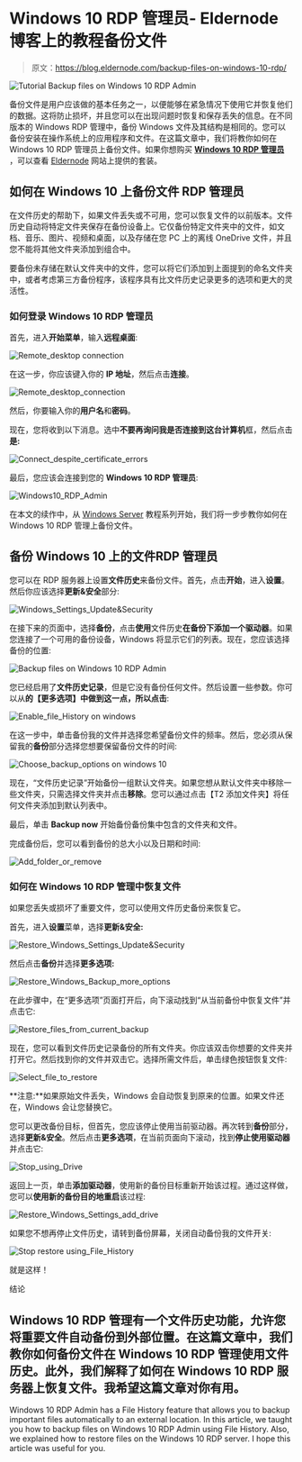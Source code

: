 # Windows 10 RDP 管理员- Eldernode 博客上的教程备份文件

> 原文：<https://blog.eldernode.com/backup-files-on-windows-10-rdp/>

![Tutorial Backup files on Windows 10 RDP Admin](img/99bb922e016ef3351b09a3095198aacc.png)

备份文件是用户应该做的基本任务之一，以便能够在紧急情况下使用它并恢复他们的数据。这将防止损坏，并且您可以在出现问题时恢复和保存丢失的信息。在不同版本的 Windows RDP 管理中，备份 Windows 文件及其结构是相同的。您可以备份安装在操作系统上的应用程序和文件。在这篇文章中，我们将教你如何在 Windows 10 RDP 管理员上备份文件。如果你想购买 **[Windows 10 RDP 管理员](https://eldernode.com/windows-10-rdp/)** ，可以查看 [Eldernode](https://eldernode.com/) 网站上提供的套装。

## **如何在 Windows 10 上备份文件 RDP 管理员**

在文件历史的帮助下，如果文件丢失或不可用，您可以恢复文件的以前版本。文件历史自动将特定文件夹保存在备份设备上。它仅备份特定文件夹中的文件，如文档、音乐、图片、视频和桌面，以及存储在您 PC 上的离线 OneDrive 文件，并且您不能将其他文件夹添加到组合中。

要备份未存储在默认文件夹中的文件，您可以将它们添加到上面提到的命名文件夹中，或者考虑第三方备份程序，该程序具有比文件历史记录更多的选项和更大的灵活性。

### **如何登录 Windows 10 RDP 管理员**

首先，进入**开始菜单**，输入**远程桌面**:

![Remote_desktop connection](img/0b5b6b6e4b154df1f2deb3d01bd967bc.png)

在这一步，你应该键入你的 **IP 地址**，然后点击**连接**。

![Remote_desktop_connection](img/5c94904a07e23d49d136ea75ff909d09.png)

然后，你要输入你的**用户名**和**密码**。

现在，您将收到以下消息。选中**不要再询问我是否连接到这台计算机**框，然后点击**是:**

![Connect_despite_certificate_errors](img/d0b498a4b2de33de1b14d7be48aa7465.png)

最后，您应该会连接到您的 **Windows 10 RDP 管理员**:

![Windows10_RDP_Admin](img/01903b92818de9cb576b8e6f8abc2b80.png)

在本文的续作中，从 [Windows Server](https://blog.eldernode.com/tag/windows/) 教程系列开始，我们将一步步教你如何在 Windows 10 RDP 管理上备份文件。

## **备份 Windows 10 上的文件**RDP 管理员

您可以在 RDP 服务器上设置**文件历史**来备份文件。首先，点击**开始**，进入**设置**。然后你应该选择**更新&安全**部分:

![Windows_Settings_Update&Security](img/6084dfa5080db357c2fec3d61ad492f5.png)

在接下来的页面中，选择**备份**，点击**使用**文件历史**在备份下添加一个驱动器**。如果您连接了一个可用的备份设备，Windows 将显示它们的列表。现在，您应该选择备份的位置:

![Backup files on Windows 10 RDP Admin](img/ace6c2ee484627a2b0d4f2c67f7e0104.png)

您已经启用了**文件历史记录**，但是它没有备份任何文件。然后设置一些参数。你可以从**的【更多选项】中做到这一点，所以点击**:

![Enable_file_History on windows](img/7af9d844a033babed25e8d9c44aab6b9.png)

在这一步中，单击备份我的文件并选择您希望备份文件的频率。然后，您必须从保留我的**备份**部分选择您想要保留备份文件的时间:

![Choose_backup_options on windows 10](img/84dffff2cf498c0c5b3dcff9191fc8a7.png)

现在，“文件历史记录”开始备份一组默认文件夹。如果您想从默认文件夹中移除一些文件夹，只需选择文件夹并点击**移除**。您可以通过点击【T2 添加文件夹】将任何文件夹添加到默认列表中。

最后，单击 **Backup now** 开始备份备份集中包含的文件夹和文件。

完成备份后，您可以看到备份的总大小以及日期和时间:

![Add_folder_or_remove](img/0a4eb3a6e8fe47abd3c4ed9b6a82360a.png)

### **如何在 Windows 10 RDP 管理中恢复文件**

如果您丢失或损坏了重要文件，您可以使用文件历史备份来恢复它。

首先，进入**设置**菜单，选择**更新&安全:**

![Restore_Windows_Settings_Update&Security](img/28c918204f5c294b24a0e08986160c1a.png)

然后点击**备份**并选择**更多选项:**

![Restore_Windows_Backup_more_options](img/1a7e980d18e84dce26d65d2eef75205f.png)

在此步骤中，在“更多选项”页面打开后，向下滚动找到“从当前备份中恢复文件”并点击它:

![Restore_files_from_current_backup](img/a5612fc2a1b9325c995d6c8343c0fb94.png)

现在，您可以看到文件历史记录备份的所有文件夹。你应该双击你想要的文件夹并打开它。然后找到你的文件并双击它。选择所需文件后，单击绿色按钮恢复文件:

![Select_file_to_restore](img/5e465835d5320cb8371beac8e40220cf.png)

**注意:**如果原始文件丢失，Windows 会自动恢复到原来的位置。如果文件还在，Windows 会让您替换它。

您可以更改备份目标，但首先，您应该停止使用当前驱动器。再次转到**备份**部分，选择**更新&安全**。然后点击**更多选项**，在当前页面向下滚动，找到**停止使用驱动器**并点击它:

![Stop_using_Drive](img/37e516df46b56e4c6b425806aa2e5373.png)

返回上一页，单击**添加驱动器**，使用新的备份目标重新开始该过程。通过这样做，您可以**使用新的备份目的地重启**该过程:

![Restore_Windows_Settings_add_drive](img/b982896dc69030c9f3358d2d01da4182.png)

如果您不想再停止文件历史，请转到备份屏幕，关闭自动备份我的文件开关:

![Stop restore using_File_History](img/50f3400ed5effcb32b15a21efd426873.png)

就是这样！

结论

## Windows 10 RDP 管理有一个文件历史功能，允许您将重要文件自动备份到外部位置。在这篇文章中，我们教你如何备份文件在 Windows 10 RDP 管理使用文件历史。此外，我们解释了如何在 Windows 10 RDP 服务器上恢复文件。我希望这篇文章对你有用。

Windows 10 RDP Admin has a File History feature that allows you to backup important files automatically to an external location. In this article, we taught you how to backup files on Windows 10 RDP Admin using File History. Also, we explained how to restore files on the Windows 10 RDP server. I hope this article was useful for you.